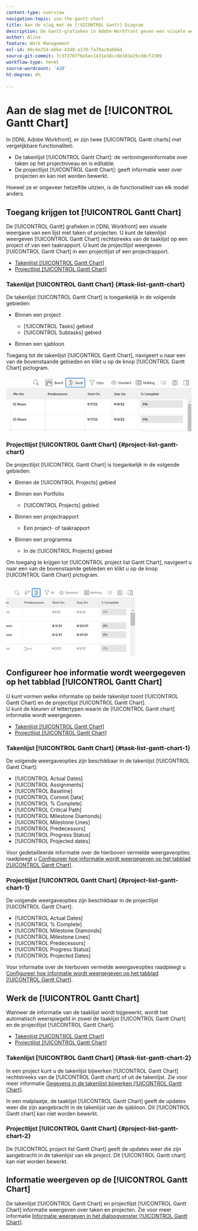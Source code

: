 ```yaml
---
content-type: overview
navigation-topic: use-the-gantt-chart
title: Aan de slag met de [!UICONTROL Gantt] Diagram
description: De Gantt-grafieken in Adobe Workfront geven een visuele weergave van een lijst met taken of projecten.
author: Alina
feature: Work Management
exl-id: 96c4e254-ebbe-41d8-a178-7a79ac0abbbd
source-git-commit: 7c373707f6e5ec1431e38cc0e103e25cd8cf2309
workflow-type: tm+mt
source-wordcount: '420'
ht-degree: 0%

---
```


# Aan de slag met de [!UICONTROL Gantt Chart]

In [!DNL Adobe Workfront], er zijn twee [!UICONTROL Gantt charts] met vergelijkbare functionaliteit:

* De takenlijst [!UICONTROL Gantt Chart]: de vertoningeninformatie over taken op het projectniveau en is editable.
* De projectlijst [!UICONTROL Gantt Chart]: geeft informatie weer over projecten en kan niet worden bewerkt.

Hoewel ze er ongeveer hetzelfde uitzien, is de functionaliteit van elk model anders.

## Toegang krijgen tot [!UICONTROL Gantt Chart]

De [!UICONTROL Gantt] grafieken in [!DNL Workfront]  een visuele weergave van een lijst met taken of projecten. U kunt de takenlijst weergeven [!UICONTROL Gantt Chart] rechtstreeks van de taaklijst op een project of van een taakrapport. U kunt de projectlijst weergeven [!UICONTROL Gantt Chart] in een projectlijst of een projectrapport.

* [Takenlijst [!UICONTROL Gantt Chart]](#task-list-gantt-chart)
* [Projectlijst [!UICONTROL Gantt Chart]](#project-list-gantt-chart)

### Takenlijst [!UICONTROL Gantt Chart] {#task-list-gantt-chart}

De takenlijst [!UICONTROL Gantt Chart] is toegankelijk in de volgende gebieden:

* Binnen een project

   * [!UICONTROL Tasks] gebied
   * [!UICONTROL Subtasks] gebied

* Binnen een sjabloon

Toegang tot de takenlijst [!UICONTROL Gantt Chart], navigeert u naar een van de bovenstaande gebieden en klikt u op de knop [!UICONTROL Gantt Chart] pictogram.

![Klik op het pictogram Gantt-diagram](assets/click-gantt-chart-icon.png)

### Projectlijst [!UICONTROL Gantt Chart] {#project-list-gantt-chart}

De projectlijst [!UICONTROL Gantt Chart] is toegankelijk in de volgende gebieden:

* Binnen de [!UICONTROL Projects] gebied
* Binnen een Portfolio

   * [!UICONTROL Projects] gebied

* Binnen een projectrapport

   * Een project- of taakrapport

* Binnen een programma

   * In de [!UICONTROL Projects] gebied

Om toegang te krijgen tot [!UICONTROL project list Gantt Chart], navigeert u naar een van de bovenstaande gebieden en klikt u op de knop [!UICONTROL Gantt Chart] pictogram.

![](assets/qs-gantt-icon-on-task-list-highlighted-350x199.png)

## Configureer hoe informatie wordt weergegeven op het tabblad [!UICONTROL Gantt Chart]

U kunt vormen welke informatie op beide takenlijst toont [!UICONTROL Gantt Chart] en de projectlijst [!UICONTROL Gantt Chart].\
U kunt de kleuren of lettertypen waarin de [!UICONTROL Gantt chart] informatie wordt weergegeven.

* [Takenlijst [!UICONTROL Gantt Chart]](#task-list-gantt-chart)
* [Projectlijst [!UICONTROL Gantt Chart]](#project-list-gantt-chart)

### Takenlijst [!UICONTROL Gantt Chart] {#task-list-gantt-chart-1}

De volgende weergaveopties zijn beschikbaar in de takenlijst [!UICONTROL Gantt Chart]:

* [!UICONTROL Actual Dates]
* [!UICONTROL Assignments]
* [!UICONTROL Baseline]
* [!UICONTROL Commit Date]
* [!UICONTROL % Complete]
* [!UICONTROL Critical Path]
* [!UICONTROL Milestone Diamonds]
* [!UICONTROL Milestone Lines]
* [!UICONTROL Predecessors]
* [!UICONTROL Progress Status]
* [!UICONTROL Projected dates]

Voor gedetailleerde informatie over de hierboven vermelde weergaveopties raadpleegt u [Configureer hoe informatie wordt weergegeven op het tabblad [!UICONTROL Gantt Chart]](../../../manage-work/gantt-chart/use-the-gantt-chart/configure-info-on-gantt-chart.md).

### Projectlijst [!UICONTROL Gantt Chart] {#project-list-gantt-chart-1}

De volgende weergaveopties zijn beschikbaar in de projectlijst [!UICONTROL Gantt Chart]:

* [!UICONTROL Actual Dates]
* [!UICONTROL % Complete]
* [!UICONTROL Milestone Diamonds]
* [!UICONTROL Milestone Lines]
* [!UICONTROL Predecessors]
* [!UICONTROL Progress Status]
* [!UICONTROL Projected Dates]

Voor informatie over de hierboven vermelde weergaveopties raadpleegt u [Configureer hoe informatie wordt weergegeven op het tabblad [!UICONTROL Gantt Chart]](../../../manage-work/gantt-chart/use-the-gantt-chart/configure-info-on-gantt-chart.md).

## Werk de [!UICONTROL Gantt Chart]

Wanneer de informatie van de taaklijst wordt bijgewerkt, wordt het automatisch weerspiegeld in zowel de taaklijst [!UICONTROL Gantt Chart] en de projectlijst [!UICONTROL Gantt Chart].

* [Takenlijst [!UICONTROL Gantt Chart]](#task-list-gantt-chart)
* [Projectlijst [!UICONTROL Gantt Chart]](#project-list-gantt-chart)

### Takenlijst [!UICONTROL Gantt Chart] {#task-list-gantt-chart-2}

In een project kunt u de takenlijst bijwerken [!UICONTROL Gantt Chart] rechtstreeks van de [!UICONTROL Gantt chart] of uit de takenlijst. Zie voor meer informatie [Gegevens in de takenlijst bijwerken [!UICONTROL Gantt Chart]](../../../manage-work/gantt-chart/use-the-gantt-chart/update-info-task-list-gantt.md).

In een malplaatje, de taaklijst [!UICONTROL Gantt Chart] geeft de updates weer die zijn aangebracht in de takenlijst van de sjabloon. Dit [!UICONTROL Gantt chart] kan niet worden bewerkt.

### Projectlijst [!UICONTROL Gantt Chart] {#project-list-gantt-chart-2}

De [!UICONTROL project list Gantt Chart] geeft de updates weer die zijn aangebracht in de takenlijst van elk project. Dit [!UICONTROL Gantt chart] kan niet worden bewerkt.

## Informatie weergeven op de [!UICONTROL Gantt Chart]

De takenlijst [!UICONTROL Gantt Chart] en projectlijst [!UICONTROL Gantt Chart] informatie weergeven over taken en projecten. Zie voor meer informatie [Informatie weergeven in het dialoogvenster [!UICONTROL Gantt Chart]](../../../manage-work/gantt-chart/use-the-gantt-chart/view-info-in-gantt.md).
